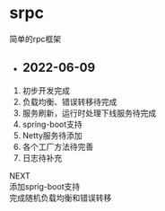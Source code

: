# srpc
简单的rpc框架

- ## 2022-06-09
1. 初步开发完成
2. 负载均衡、错误转移待完成
3. 服务刷新，运行时处理下线服务待完成
4. spring-boot支持
5. Netty服务待添加
6. 各个工厂方法待完善
7. 日志待补充

NEXT<br>
添加sprig-boot支持<br/>
完成随机负载均衡和错误转移
